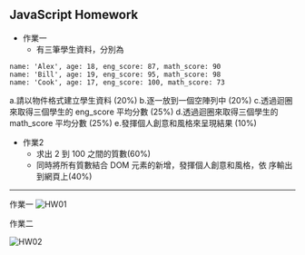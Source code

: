 ## JavaScript Homework

- 作業一
  - 有三筆學生資料，分別為
 
```
name: 'Alex', age: 18, eng_score: 87, math_score: 90
name: 'Bill', age: 19, eng_score: 95, math_score: 98
name: 'Cook', age: 17, eng_score: 100, math_score: 73
``` 


a.請以物件格式建立學生資料 (20%)
b.逐一放到一個空陣列中 (20%)
c.透過迴圈來取得三個學生的 eng_score 平均分數 (25%)
d.透過迴圈來取得三個學生的 math_score 平均分數 (25%)
e.發揮個人創意和風格來呈現結果 (10%) 

- 作業2
  - 求出 2 到 100 之間的質數(60%)
  - 同時將所有質數結合 DOM 元素的新增，發揮個人創意和風格，依 序輸出到網頁上(40%)

---

作業一
![HW01](https://i.imgur.com/g1OeLo9.png)

作業二

![HW02](https://i.imgur.com/aoCVsxL.png)

